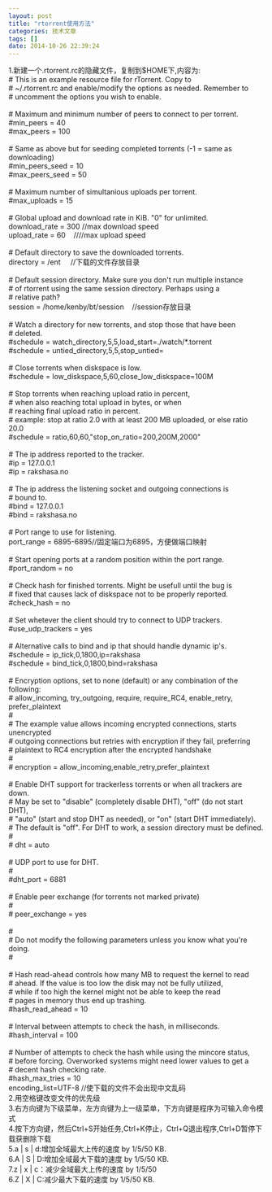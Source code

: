 ```yaml
---
layout: post
title: "rtorrent使用方法"
categories: 技术文章
tags: []
date: 2014-10-26 22:39:24
---
```


<DIV>1.新建一个.rtorrent.rc的隐藏文件，复制到$HOME下,内容为:<BR># This is an example resource file for rTorrent. Copy to<BR># ~/.rtorrent.rc and enable/modify the options as needed. Remember to<BR># uncomment the options you wish to enable.<BR><BR># Maximum and minimum number of peers to connect to per torrent.<BR>#min_peers = 40<BR>#max_peers = 100<BR><BR># Same as above but for seeding completed torrents (-1 = same as downloading)<BR>#min_peers_seed = 10<BR>#max_peers_seed = 50<BR><BR># Maximum number of simultanious uploads per torrent.<BR>#max_uploads = 15<BR><BR># Global upload and download rate in KiB. "0" for unlimited.<BR>download_rate = 300 //max download speed<BR>upload_rate = 60&nbsp;&nbsp;&nbsp; ////max upload speed<BR><BR># Default directory to save the downloaded torrents.<BR>directory = /ent&nbsp;&nbsp;&nbsp;&nbsp; //下载的文件存放目录<BR><BR># Default session directory. Make sure you don't run multiple instance<BR># of rtorrent using the same session directory. Perhaps using a<BR># relative path?<BR>session = /home/kenby/bt/session&nbsp;&nbsp;&nbsp; //session存放目录<BR><BR># Watch a directory for new torrents, and stop those that have been<BR># deleted.<BR>#schedule = watch_directory,5,5,load_start=./watch/*.torrent<BR>#schedule = untied_directory,5,5,stop_untied=<BR><BR># Close torrents when diskspace is low.<BR>#schedule = low_diskspace,5,60,close_low_diskspace=100M<BR><BR># Stop torrents when reaching upload ratio in percent,<BR># when also reaching total upload in bytes, or when<BR># reaching final upload ratio in percent.<BR># example: stop at ratio 2.0 with at least 200 MB uploaded, or else ratio 20.0<BR>#schedule = ratio,60,60,"stop_on_ratio=200,200M,2000"<BR><BR># The ip address reported to the tracker.<BR>#ip = 127.0.0.1<BR>#ip = rakshasa.no<BR><BR># The ip address the listening socket and outgoing connections is<BR># bound to.<BR>#bind = 127.0.0.1<BR>#bind = rakshasa.no<BR><BR># Port range to use for listening.<BR>port_range = 6895-6895//固定端口为6895，方便做端口映射<BR><BR># Start opening ports at a random position within the port range.<BR>#port_random = no<BR><BR># Check hash for finished torrents. Might be usefull until the bug is<BR># fixed that causes lack of diskspace not to be properly reported.<BR>#check_hash = no<BR><BR># Set whetever the client should try to connect to UDP trackers.<BR>#use_udp_trackers = yes<BR><BR># Alternative calls to bind and ip that should handle dynamic ip's.<BR>#schedule = ip_tick,0,1800,ip=rakshasa<BR>#schedule = bind_tick,0,1800,bind=rakshasa<BR><BR># Encryption options, set to none (default) or any combination of the following:<BR># allow_incoming, try_outgoing, require, require_RC4, enable_retry, prefer_plaintext<BR>#<BR># The example value allows incoming encrypted connections, starts unencrypted<BR># outgoing connections but retries with encryption if they fail, preferring<BR># plaintext to RC4 encryption after the encrypted handshake<BR>#<BR># encryption = allow_incoming,enable_retry,prefer_plaintext<BR><BR># Enable DHT support for trackerless torrents or when all trackers are down.<BR># May be set to "disable" (completely disable DHT), "off" (do not start DHT),<BR># "auto" (start and stop DHT as needed), or "on" (start DHT immediately).<BR># The default is "off". For DHT to work, a session directory must be defined.<BR># <BR># dht = auto<BR><BR># UDP port to use for DHT. <BR># <BR>#dht_port = 6881<BR><BR># Enable peer exchange (for torrents not marked private)<BR>#<BR># peer_exchange = yes<BR><BR>#<BR># Do not modify the following parameters unless you know what you're doing.<BR>#<BR><BR># Hash read-ahead controls how many MB to request the kernel to read<BR># ahead. If the value is too low the disk may not be fully utilized,<BR># while if too high the kernel might not be able to keep the read<BR># pages in memory thus end up trashing.<BR>#hash_read_ahead = 10<BR><BR># Interval between attempts to check the hash, in milliseconds.<BR>#hash_interval = 100<BR><BR># Number of attempts to check the hash while using the mincore status,<BR># before forcing. Overworked systems might need lower values to get a<BR># decent hash checking rate.<BR>#hash_max_tries = 10<BR>encoding_list=UTF-8 //使下载的文件不会出现中文乱码<BR>2.用空格键改变文件的优先级<BR>3.右方向键为下级菜单，左方向键为上一级菜单，下方向键是程序为可输入命令模式<BR>4.按下方向键，然后Ctrl+S开始任务,Ctrl+K停止，Ctrl+Q退出程序,Ctrl+D暂停下载获删除下载<BR>5.a | s | d:增加全域最大上传的速度 by 1/5/50 KB. <BR>6.A | S | D:增加全域最大下载的速度 by 1/5/50 KB. <BR>7.z | x | c：减少全域最大上传的速度 by 1/5/50<BR>6.Z | X | C:减少最大下载的速度 by 1/5/50 KB.</DIV> 
            
